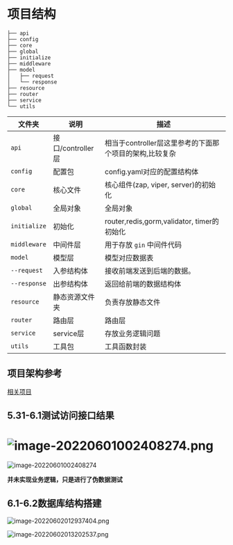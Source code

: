 # 项目结构

```shell
├── api
├── config
├── core
├── global
├── initialize
├── middleware
├── model
│   ├── request
│   └── response
├── resource
├── router
├── service
└── utils
```

| 文件夹       | 说明                    | 描述                        |
| ------------ | ----------------------- | --------------------------- |
| `api`     | 接口/controller层             | 相当于controller层这里参考的下面那个项目的架构,比较复杂 |
| `config`     | 配置包                  | config.yaml对应的配置结构体 |
| `core`       | 核心文件                | 核心组件(zap, viper, server)的初始化 |
| `global`     | 全局对象                | 全局对象 |
| `initialize` | 初始化 | router,redis,gorm,validator, timer的初始化 |
| `middleware` | 中间件层 | 用于存放 `gin` 中间件代码 |
| `model`      | 模型层                  | 模型对应数据表              |
| `--request`  | 入参结构体              | 接收前端发送到后端的数据。  |
| `--response` | 出参结构体              | 返回给前端的数据结构体      |
| `resource`   | 静态资源文件夹          | 负责存放静态文件                |
| `router`     | 路由层                  | 路由层 |
| `service`    | service层               | 存放业务逻辑问题 |
| `utils`      | 工具包                  | 工具函数封装            |

## 项目架构参考

[相关项目](https://github.com/flipped-aurora/gin-vue-admin.git)

## 5.31-6.1测试访问接口结果

![image-20220601002408274.png](https://s2.loli.net/2022/06/02/IB84bySNMqTWX3P.png)
=======
![image-20220601002408274](https://s2.loli.net/2022/06/01/ld5gOEVLxCpUZsR.png)

**并未实现业务逻辑，只是进行了伪数据测试**

## 6.1-6.2数据库结构搭建

![image-20220602012937404.png](https://s2.loli.net/2022/06/02/SUCMiGgj7YnIhPy.png)

![image-20220602013202537.png](https://s2.loli.net/2022/06/02/r7FaAnNHQoUiqhS.png)
